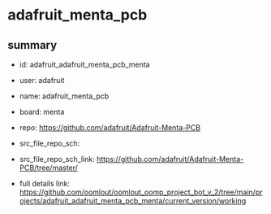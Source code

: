 # adafruit_menta_pcb
 
## summary 
* id: adafruit_adafruit_menta_pcb_menta
* user: adafruit
* name: adafruit_menta_pcb
* board: menta
* repo: https://github.com/adafruit/Adafruit-Menta-PCB



* src_file_repo_sch: 
* src_file_repo_sch_link: https://github.com/adafruit/Adafruit-Menta-PCB/tree/master/
* full details link: https://github.com/oomlout/oomlout_oomp_project_bot_v_2/tree/main/projects/adafruit_adafruit_menta_pcb_menta/current_version/working  







